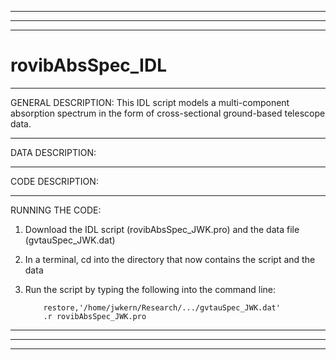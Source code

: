 ___________________________________________________________________________________________________________________________________________________________________
___________________________________________________________________________________________________________________________________________________________________
___________________________________________________________________________________________________________________________________________________________________
# rovibAbsSpec_IDL

___________________________________________________________________________________________________________________________________________________________________
GENERAL DESCRIPTION:
This IDL script models a multi-component absorption spectrum in the form of cross-sectional ground-based telescope data.

___________________________________________________________________________________________________________________________________________________________________
DATA DESCRIPTION:


___________________________________________________________________________________________________________________________________________________________________
CODE DESCRIPTION:


___________________________________________________________________________________________________________________________________________________________________
RUNNING THE CODE:
1) Download the IDL script (rovibAbsSpec_JWK.pro) and the data file (gvtauSpec_JWK.dat)
 
2) In a terminal, cd into the directory that now contains the script and the data

3) Run the script by typing the following into the command line:

           restore,'/home/jwkern/Research/.../gvtauSpec_JWK.dat'
           .r rovibAbsSpec_JWK.pro
___________________________________________________________________________________________________________________________________________________________________
___________________________________________________________________________________________________________________________________________________________________
___________________________________________________________________________________________________________________________________________________________________

